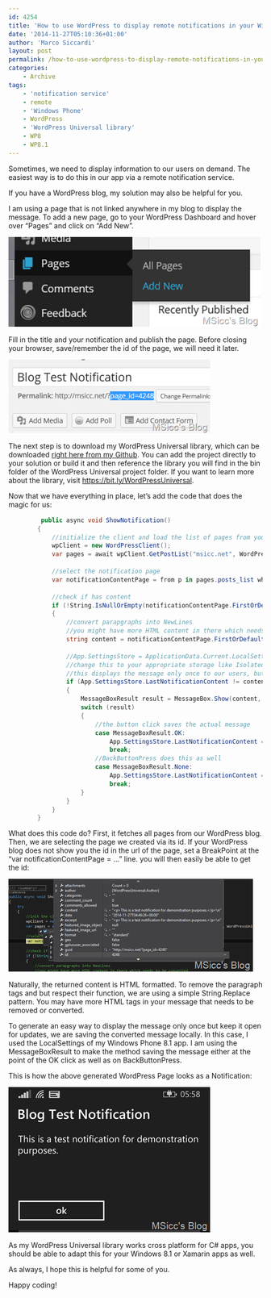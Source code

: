 ```yaml
---
id: 4254
title: 'How to use WordPress to display remote notifications in your Windows Phone app'
date: '2014-11-27T05:10:36+01:00'
author: 'Marco Siccardi'
layout: post
permalink: /how-to-use-wordpress-to-display-remote-notifications-in-your-windows-phone-app/
categories:
    - Archive
tags:
    - 'notification service'
    - remote
    - 'Windows Phone'
    - WordPress
    - 'WordPress Universal library'
    - WP8
    - WP8.1
---
```


Sometimes, we need to display information to our users on demand. The easiest way is to do this in our app via a remote notification service.

If you have a WordPress blog, my solution may also be helpful for you.

I am using a page that is not linked anywhere in my blog to display the message. To add a new page, go to your WordPress Dashboard and hover over “Pages” and click on “Add New”.

![image](/assets/img/2014/11/image.png "image")

Fill in the title and your notification and publish the page. Before closing your browser, save/remember the id of the page, we will need it later.

![image](/assets/img/2014/11/image1.png "image")

The next step is to download my WordPress Universal library, which can be downloaded [right here from my Github](https://github.com/MSiccDev/WordPressUniversal/zipball/master). You can add the project directly to your solution or build it and then reference the library you will find in the bin folder of the WordPress Universal project folder. If you want to learn more about the library, visit <https://bit.ly/WordPressUniversal>.

Now that we have everything in place, let’s add the code that does the magic for us:

``` csharp
         public async void ShowNotification()
        {
            //initialize the client and load the list of pages from your blog
            wpClient = new WordPressClient();
            var pages = await wpClient.GetPostList("msicc.net", WordPressUniversal.Models.PostType.page, WordPressUniversal.Models.PostStatus.publish, 20, 0);

            //select the notification page
            var notificationContentPage = from p in pages.posts_list where p.id == 4248 select p;

            //check if has content
            if (!String.IsNullOrEmpty(notificationContentPage.FirstOrDefault().content))
            {
                //convert parapgraphs into NewLines
                //you might have more HTML content in there which needs to be converted
                string content = notificationContentPage.FirstOrDefault().content.Replace("<p>", string.Empty).Replace("</p>", "\n\n");

                //App.SettingsStore = ApplicationData.Current.LocalSettings
                //change this to your appropriate storage like IsolatedStorage etc.
                //this displays the message only once to our users, but keeps the door open for an easy update mechanism
                if (App.SettingsStore.LastNotificationContent != content)
                {
                    MessageBoxResult result = MessageBox.Show(content, notificationContentPage.FirstOrDefault().title, MessageBoxButton.OK);
                    switch (result)
                    {
                        //the button click saves the actual message
                        case MessageBoxResult.OK:
                            App.SettingsStore.LastNotificationContent = content;
                            break;
                        //BackButtonPress does this as well
                        case MessageBoxResult.None:
                            App.SettingsStore.LastNotificationContent = content;
                            break;
                    }
                }
            }
        }
```
 
What does this code do? First, it fetches all pages from our WordPress blog. Then, we are selecting the page we created via its id. If your WordPress blog does not show you the id in the url of the page, set a BreakPoint at the “var notificationContentPage = …” line. you will then easily be able to get the id:

![image](/assets/img/2014/11/image2.png "image")

Naturally, the returned content is HTML formatted. To remove the paragraph tags and but respect their function, we are using a simple String.Replace pattern. You may have more HTML tags in your message that needs to be removed or converted.

To generate an easy way to display the message only once but keep it open for updates, we are saving the converted message locally. In this case, I used the LocalSettings of my Windows Phone 8.1 app. I am using the MessageBoxResult to make the method saving the message either at the point of the OK click as well as on BackButtonPress.

This is how the above generated WordPress Page looks as a Notification:

![wp_ss_20141127_0001](/assets/img/2014/11/wp_ss_20141127_0001.png "wp_ss_20141127_0001")

As my WordPress Universal library works cross platform for C# apps, you should be able to adapt this for your Windows 8.1 or Xamarin apps as well.

As always, I hope this is helpful for some of you.

Happy coding!